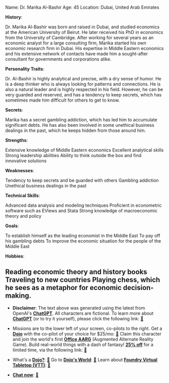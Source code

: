 Name: Dr. Marika Al-Bashir
Age: 45
Location: Dubai, United Arab Emirates

**History**:

Dr. Marika Al-Bashir was born and raised in Dubai, and studied economics at the American University of Beirut. He later received his PhD in economics from the University of Cambridge. After working for several years as an economic analyst for a large consulting firm, Marika started his own economic research firm in Dubai. His expertise in Middle Eastern economics and his extensive network of contacts have made him a sought-after consultant for governments and corporations alike.

**Personality Traits**:

Dr. Al-Bashir is highly analytical and precise, with a dry sense of humor. He is a deep thinker who is always looking for patterns and connections. He is also a natural leader and is highly respected in his field. However, he can be very guarded and reserved, and has a tendency to keep secrets, which has sometimes made him difficult for others to get to know.

**Secrets**:

Marika has a secret gambling addiction, which has led him to accumulate significant debts. He has also been involved in some unethical business dealings in the past, which he keeps hidden from those around him.

**Strengths**:

Extensive knowledge of Middle Eastern economics
Excellent analytical skills
Strong leadership abilities
Ability to think outside the box and find innovative solutions

**Weaknesses**:

Tendency to keep secrets and be guarded with others
Gambling addiction
Unethical business dealings in the past

**Technical Skills**:

Advanced data analysis and modeling techniques
Proficient in econometric software such as EViews and Stata
Strong knowledge of macroeconomic theory and policy

**Goals**:

To establish himself as the leading economist in the Middle East
To pay off his gambling debts
To improve the economic situation for the people of the Middle East

**Hobbies**:

Reading economic theory and history books
Traveling to new countries
Playing chess, which he sees as a metaphor for economic decision-making.
---
* **Disclaimer**: The text above was generated using the latest from OpenAI's [**ChatGPT**](https://openai.com/blog/chatgpt/).  All characters are fictional.  To learn more about [**ChatGPT**](https://openai.com/blog/chatgpt/) (or to try it yourself), please click the following link: [:closed_book:](https://openai.com/blog/chatgpt/)

* Missions are to the lower left of your screen, co-pilots to the right. Get a [**Dojo**](https://workmates.live/marketplace) with the co-pilot of your choice for $25/mo: [:green_book:](https://workmates.live/marketplace) Claim this character and join the world's first [**Office AARG**](https://dojos.world) (Augmented Alternate Reality Game). Build real-world things with a dash of fantasy! [**25% off**](https://blog.workmates.live/deal-on-a-dojo) for a limited time, via the following link: [:green_book:](https://blog.workmates.live/deal-on-a-dojo) 

* What's a [**Dojo?**](https://workdojos.com): [:blue_book:](https://workdojos.com)  Go to [**Dojo's World**](https://dojos.world): [:blue_book:](https://dojos.world)  Learn about [**Foundry Virtual Tabletop (VTT)**](https://foundryvtt.com): [:closed_book:](https://foundryvtt.com/)

* [**Chat now**](https://chat.workmates.live/channel/support): [:ledger:](https://chat.workmates.live/channel/support)